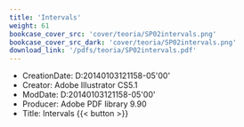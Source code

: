 ```yaml
---
title: 'Intervals'
weight: 61
bookcase_cover_src: 'cover/teoria/SP02intervals.png'
bookcase_cover_src_dark: 'cover/teoria/SP02intervals.png'
download_link: '/pdfs/teoria/SP02intervals.pdf'
---
```


- CreationDate: D:20140103121158-05'00'
- Creator: Adobe Illustrator CS5.1
- ModDate: D:20140103121158-05'00'
- Producer: Adobe PDF library 9.90
- Title: Intervals
{{< button >}}
